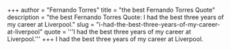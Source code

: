 +++
author = "Fernando Torres"
title = "the best Fernando Torres Quote"
description = "the best Fernando Torres Quote: I had the best three years of my career at Liverpool."
slug = "i-had-the-best-three-years-of-my-career-at-liverpool"
quote = '''I had the best three years of my career at Liverpool.'''
+++
I had the best three years of my career at Liverpool.
